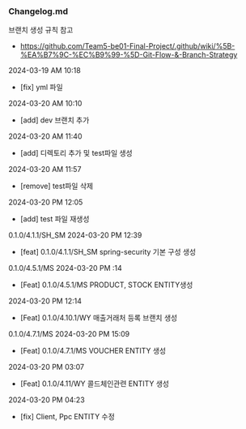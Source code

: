 ### Changelog.md
브랜치 생성 규칙 참고
- https://github.com/Team5-be01-Final-Project/.github/wiki/%5B-%EA%B7%9C-%EC%B9%99-%5D-Git-Flow-&-Branch-Strategy

2024-03-19 AM 10:18
- [fix] yml 파일

2024-03-20 AM 10:10
- [add] dev 브랜치 추가

2024-03-20 AM 11:40
- [add] 디렉토리 추가 및 test파일 생성

2024-03-20 AM 11:57
- [remove] test파일 삭제

2024-03-20 PM 12:05
- [add] test 파일 재생성

0.1.0/4.1.1/SH_SM
2024-03-20 PM 12:39
- [feat] 0.1.0/4.1.1/SH_SM spring-security 기본 구성 생성

0.1.0/4.5.1/MS
2024-03-20 PM :14
- [Feat] 0.1.0/4.5.1/MS PRODUCT, STOCK  ENTITY생성

2024-03-20 PM 12:14
- [Feat] 0.1.0/4.10.1/WY 매출거래처 등록 브랜치 생성 


0.1.0/4.7.1/MS
2024-03-20 PM 15:09
- [Feat] 0.1.0/4.7.1/MS VOUCHER ENTITY 생성

2024-03-20 PM 03:07
- [Feat] 0.1.0/4.11/WY 콜드체인관련 ENTITY 생성

2024-03-20 PM 04:23
- [fix] Client, Ppc ENTITY 수정



